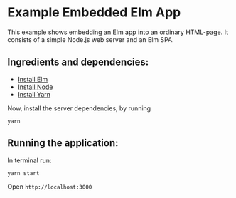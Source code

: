 # Example Embedded Elm App

This example shows embedding an Elm app into an ordinary HTML-page. It consists
of a simple Node.js web server and an Elm SPA.

## Ingredients and dependencies:

- [Install Elm](http://elm-lang.org/install)
- [Install Node](https://nodejs.org/en/download/)
- [Install Yarn](https://yarnpkg.com/)

Now, install the server dependencies, by running

```
yarn
```

## Running the application:

In terminal run:

```
yarn start
```

Open `http://localhost:3000`
